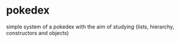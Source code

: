 # pokedex
 simple system of a pokedex with the aim of studying (lists, hierarchy, constructors and objects)
